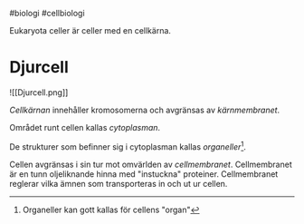 #biologi #cellbiologi 

Eukaryota celler är celler med en cellkärna.

# Djurcell

![[Djurcell.png]]

*Cellkärnan* innehåller kromosomerna och avgränsas av *kärnmembranet*.

Området runt cellen kallas *cytoplasman*.

De strukturer som befinner sig i cytoplasman kallas *organeller*[^2].

Cellen avgränsas i sin tur mot omvärlden av *cellmembranet*. Cellmembranet är en tunn oljeliknande hinna med "instuckna" proteiner. Cellmembranet reglerar vilka ämnen som transporteras in och ut ur cellen.

[^1]: Av grekiska eu’ ’gott’, ’väl’ och kaʹryon ’kärna’
[^2]: Organeller kan gott kallas för cellens "organ"